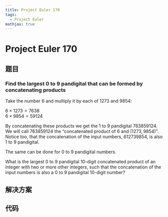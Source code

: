 ```yaml
---
title: Project Euler 170
tags:
  - Project Euler
mathjax: true
---
```

<escape><!-- more --></escape>
    
# Project Euler 170
## 题目
### Find the largest 0 to 9 pandigital that can be formed by concatenating products
Take the number $6$ and multiply it by each of $1273$ and $9854$:

$6 × 1273 =  7638$<br>
$6 × 9854 = 59124$

By concatenating these products we get the $1$ to $9$ pandigital $763859124$. We will call $763859124$ the “concatenated product of $6$ and $(1273,9854)$”. Notice too, that the concatenation of the input numbers, $612739854$, is also $1$ to $9$ pandigital.

The same can be done for $0$ to $9$ pandigital numbers.

What is the largest $0$ to $9$ pandigital $10$-digit concatenated product of an integer with two or more other integers, such that the concatenation of the input numbers is also a $0$ to $9$ pandigital 10-digit number?


## 解决方案


## 代码


